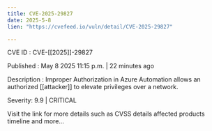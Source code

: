 ```yaml
---
title: CVE-2025-29827
date: 2025-5-8
lien: "https://cvefeed.io/vuln/detail/CVE-2025-29827"

---
```


CVE ID : CVE-[[2025]]-29827

Published :  May 8
2025
11:15 p.m. | 22 minutes ago

Description : Improper Authorization in Azure Automation allows an authorized  [[attacker]] to elevate privileges over a network.

Severity: 9.9 | CRITICAL

Visit the link for more details
such as CVSS details
affected products
timeline
and more...
